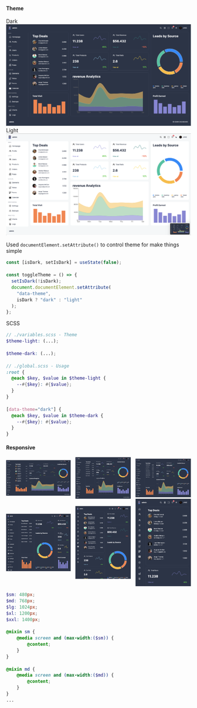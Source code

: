 #### Theme

Dark
![DARKMODE](public/ui_dark.png)
Light
![LIGHTMODE](public/ui_light.png)

Used `documentElement.setAttribute()` to control theme for make things simple

```javascript
const [isDark, setIsDark] = useState(false);

const toggleTheme = () => {
  setIsDark(!isDark);
  document.documentElement.setAttribute(
    "data-theme",
    isDark ? "dark" : "light"
  );
};
```

SCSS

```scss
// ./variables.scss - Theme
$theme-light: (...);

$theme-dark: (...);

// ./global.scss - Usage
:root {
  @each $key, $value in $theme-light {
    --#{$key}: #{$value};
  }
}

[data-theme="dark"] {
  @each $key, $value in $theme-dark {
    --#{$key}: #{$value};
  }
}
```

#### Responsive

<div style="display:flex; justify-content:space-between; align-items:center">
  <img src="public/ui_dark.png" width="35%" height="100%"/>
  <img src="public/ui_lg.png" width="30%" height="100%"/>
  <img src="public/ui_mdl.png" width="30%" height="100%"/>
</div>
<div style="display:flex; justify-content:space-between; align-items:center;">
  <img src="public/ui_md.png" width="35%" height="100%"/>
  <img src="public/ui_sm.png" width="30%" height="50%"/>
  <img src="public/ui_xsm.png" width="30%" height="50%"/>
</div>

```scss
$sm: 480px;
$md: 768px;
$lg: 1024px;
$xl: 1200px;
$xxl: 1400px;

@mixin sm {
    @media screen and (max-width:($sm)) {
        @content;
    }
}

@mixin md {
    @media screen and (max-width:($md)) {
        @content;
    }
}
...
```
